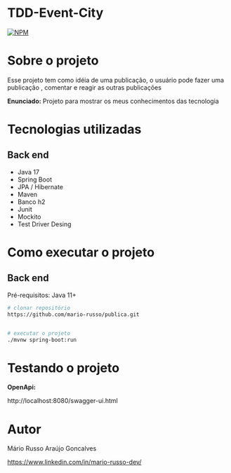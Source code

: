 # TDD-Event-City 
[![NPM](https://img.shields.io/npm/l/react)](https://github.com/devsuperior/sds1-wmazoni/blob/master/LICENSE) 

# Sobre o projeto

Esse projeto tem como idéia de uma publicação, o usuário pode fazer uma publicação , comentar e reagir as outras publicações

**Enunciado:**
Projeto para mostrar os meus conhecimentos das tecnologia 


# Tecnologias utilizadas
## Back end
- Java 17
- Spring Boot
- JPA / Hibernate
- Maven
- Banco h2
- Junit
- Mockito
- Test Driver Desing


# Como executar o projeto

## Back end
Pré-requisitos: Java 11+

```bash
# clonar repositório
https://github.com/mario-russo/publica.git


# executar o projeto
./mvnw spring-boot:run
```

# Testando o projeto

**OpenApi:**

http://localhost:8080/swagger-ui.html

# Autor

Mário Russo Araújo Goncalves

https://www.linkedin.com/in/mario-russo-dev/
